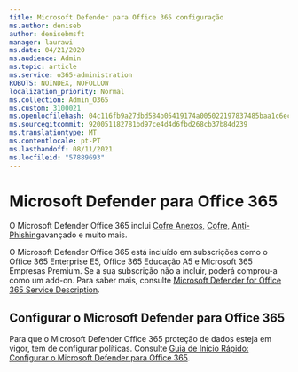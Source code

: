 ```yaml
---
title: Microsoft Defender para Office 365 configuração
ms.author: deniseb
author: denisebmsft
manager: laurawi
ms.date: 04/21/2020
ms.audience: Admin
ms.topic: article
ms.service: o365-administration
ROBOTS: NOINDEX, NOFOLLOW
localization_priority: Normal
ms.collection: Admin_O365
ms.custom: 3100021
ms.openlocfilehash: 04c116fb9a27dbd584b05419174a005022197837485baa1c6ec320e5448039a5
ms.sourcegitcommit: 920051182781bd97ce4d4d6fbd268cb37b84d239
ms.translationtype: MT
ms.contentlocale: pt-PT
ms.lasthandoff: 08/11/2021
ms.locfileid: "57889693"
---
```

# <a name="microsoft-defender-for-office-365"></a>Microsoft Defender para Office 365

O Microsoft Defender Office 365 inclui [Cofre Anexos,](https://docs.microsoft.com/microsoft-365/security/office-365-security/atp-safe-attachments) [Cofre,](https://docs.microsoft.com/microsoft-365/security/office-365-security/atp-safe-links) [Anti-Phishing](https://docs.microsoft.com/microsoft-365/security/office-365-security/atp-anti-phishing)avançado e muito mais. 

O Microsoft Defender Office 365 está incluído em subscrições como o Office 365 Enterprise E5, Office 365 Educação A5 e Microsoft 365 Empresas Premium. Se a sua subscrição não a incluir, poderá comprou-a como um add-on. Para saber mais, consulte [Microsoft Defender for Office 365 Service Description](https://docs.microsoft.com/office365/servicedescriptions/office-365-advanced-threat-protection-service-description).

## <a name="set-up-microsoft-defender-for-office-365"></a>Configurar o Microsoft Defender para Office 365

Para que o Microsoft Defender Office 365 proteção de dados esteja em vigor, tem de configurar políticas. Consulte [Guia de Início Rápido: Configurar o Microsoft Defender para Office 365](https://docs.microsoft.com/microsoft-365/security/office-365-security/office-365-atp).

